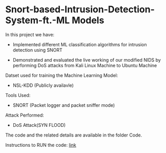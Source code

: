 # Snort-based-Intrusion-Detection-System-ft.-ML Models

 
 In this project we have:
 
- Implemented different ML classification algorithms for intrusion detection using  SNORT

- Demonstrated and evaluated the live working of our modified NIDS by performing DoS attacks from Kali Linux Machine to Ubuntu Machine


Datset used for training the Machine Learning Model:

- NSL-KDD (Publicly availavle)


Tools Used:

- SNORT (Packet logger and packet sniffer mode) 


Attack Performed:

- DoS Attack(SYN FLOOD)


The code and the related details are available in the folder Code.

Instructions to RUN the code: [link](https://github.com/Sharanya-Saha/Snort-based-Intrusion-Detection-System-ft.-Models/blob/master/Code/README.txt)
